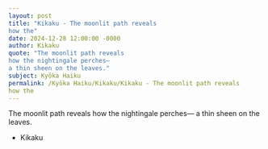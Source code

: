 ```yaml
---
layout: post
title: "Kikaku - The moonlit path reveals
how the"
date: 2024-12-28 12:00:00 -0000
author: Kikaku
quote: "The moonlit path reveals
how the nightingale perches—
a thin sheen on the leaves."
subject: Kyōka Haiku
permalink: /Kyōka Haiku/Kikaku/Kikaku - The moonlit path reveals
how the
---
```


The moonlit path reveals
how the nightingale perches—
a thin sheen on the leaves.

- Kikaku
